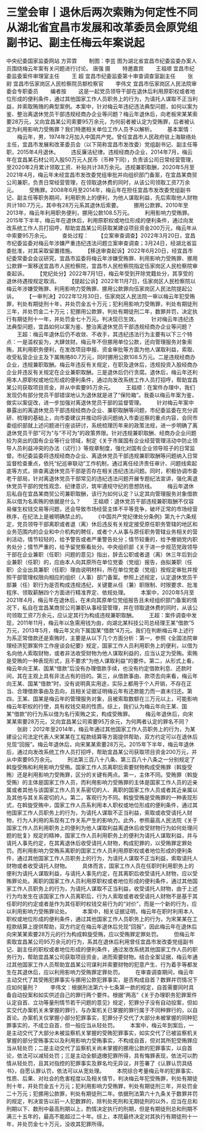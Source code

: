 # 三堂会审丨退休后两次索贿为何定性不同从湖北省宜昌市发展和改革委员会原党组副书记、副主任梅云年案说起

中央纪委国家监委网站 方弈霏
　　制图：李芸
图为湖北省宜昌市纪委监委办案人员围绕梅云年案有关问题进行讨论。 唐强 摄
　　特邀嘉宾
　　王祖顺 宜昌市纪委监委案件审理室主任
　　王 超 宜昌市纪委监委第十审查调查室副主任
　　张 尉 宜昌市伍家岗区人民检察院员额检察官
　　李伟文 宜昌市伍家岗区人民法院审委会专职委员
　　编者按
　　这是一起党员领导干部在退休后利用原职权或者地位形成的便利条件，通过其他国家工作人员职务上的行为，为请托人谋取不正当利益，并索取贿赂的典型案例。本案中，针对梅云年违纪违法典型问题，如何以案为鉴、整治离退休党员干部违规经商办企业等问题？梅云年退休后，向老板宋某某索要28万元，又向宜昌某公司索要95万余元，为何前者被认定为受贿罪，后者被认定为利用影响力受贿罪？我们特邀相关单位工作人员予以解析。
　　基本案情：
　　梅云年，男，1974年2月加入中国共产党。曾任宜昌市人民政府驻上海联络处主任，宜昌市发展和改革委员会（以下简称宜昌市发改委）党组副书记、副主任等职，2015年4月退休。
　　违反廉洁纪律。违规经商办企业，2014年7月，梅云年在宜昌某石材公司入股50万元人民币（币种下同），负责该公司日常经营管理，至2020年2月累计领取工资、补贴共计38万余元。违规兼职取酬，2020年5月至2021年4月，梅云年未经宜昌市发改委党组审批并向组织部门备案，在宜昌某商贸公司兼职，负责日常经营管理，在领取退休费的同时，从该公司领取工资7万余元。
　　受贿罪。2008年6月至2014年，梅云年在担任宜昌市发改委党组副书记、副主任等职务期间，利用职务上的便利，为他人谋取利益，先后索取他人财物共计180.7万元，其中有28万元系其退休后索要。
　　挪用公款罪。2010年至2013年，梅云年利用职务便利，挪用公款108.5万元。
　　利用影响力受贿罪。2015年下半年，梅云年在退休后，利用原职权或地位形成的便利条件，通过向发改系统工作人员打招呼，帮助宜昌某公司获取某建设项目资金200万元，梅云年从中索要95万余元。
　　查处过程：
　　【立案审查调查】2022年3月20日，宜昌市纪委监委对梅云年涉嫌严重违纪违法问题立案审查调查；3月24日，经湖北省监委批准，对其采取留置措施。
　　【移送审查起诉】2022年6月20日，经宜昌市纪委常委会会议研究，宜昌市监委将梅云年涉嫌受贿罪、利用影响力受贿罪、挪用公款罪一案移送宜昌市人民检察院，宜昌市人民检察院指定伍家岗区人民检察院审查起诉。
　　【党纪处分】2022年7月1日，梅云年受到开除党籍处分，其享受的退休待遇按规定取消。
　　【提起公诉】2022年11月7日，伍家岗区人民检察院以梅云年涉嫌受贿罪、利用影响力受贿罪、挪用公款罪向伍家岗区人民法院提起公诉。
　　【一审判决】2022年12月30日，伍家岗区人民法院一审以梅云年犯受贿罪，判处有期徒刑十年，并处罚金五十万元；犯利用影响力受贿罪，判处有期徒刑三年，并处罚金二十万元；犯挪用公款罪，判处有期徒刑二年，数罪并罚，决定执行有期徒刑十一年，并处罚金七十万元。判决现已生效。
　　针对梅云年违纪违法典型问题，宜昌如何以案为鉴、整治离退休党员干部违规经商办企业等问题？
　　王超：梅云年退休后仍不收敛、不收手，其违纪违法行为主要有以下三个特点：一是滥权妄为，大肆敛财。梅云年不但挪用单位公款，还向管理服务对象索贿，其利用职务便利，在发改项目申报、资金审批等方面为他人谋取利益，索取、收受私营企业主及下属贿赂80.7万元，同时挪用公款108.5万元。二是违规经商办企业，违规兼职取酬。梅云年违反有关规定，在职及退休后，违规投资入股经商办企业并违反有关规定在企业兼职取酬。三是退休后仍行贪腐。退休后，梅云年还利用本人原职权或地位形成的便利条件，通过向发改系统工作人员打招呼，帮助宜昌某公司获取项目资金，并从中索要95万余元。
　　王祖顺：在案件办理中，我们发现仍有部分党员干部错误地认为退休就是进了“保险箱”。我委以梅云年案为鉴，做实以案促改，进一步加强对离退休党员干部的监督管理。
　　针对梅云年案中暴露出的离退休党员干部违规经商办企业、兼职取酬等问题，市纪委监委在充分调研、梳理的基础上，向市委建议并推动将该问题纳入市委巡察的重点内容，会同市委组织部就上述问题进行座谈研讨，系统梳理历年来的政策法规，进一步明确了离退休党员干部“可为”与“不可为”的政策界限。针对违规兼职取酬、经商办企业问题较为突出的国有企业等行业领域，制定《关于市属国有企业经营管理活动中防止领导人员利益冲突的办法（试行）》等规章制度，强化对国有企业领导班子的日常监督。市纪委监委将违规经商办企业、离退休党员干部违规兼职取酬等问题纳入日常监督检查重点，依托“纪巡审联动”工作机制，通过离任经济责任审计、问题线索起底等方式，排查离退休党员干部是否存在相关违纪违法问题。同时，积极协调市委老干部局，针对离退休党员干部常见的违纪违法问题开展专题纪法宣讲，强化离退休党员干部的党性观念、纪律意识，筑牢遵规守纪的思想防线。
　　梅云年退休后私自在宜昌某商贸公司兼职取酬，该行为如何认定？认定其向管理服务对象借款系以借为名索贿的依据是什么？
　　王祖顺：退休党员干部违规兼职取酬不仅容易催生权钱交易等问题，还会导致市场经营主体不平等竞争，破坏正常的市场经营秩序，在纪法上是被明确禁止的。
　　《中国共产党纪律处分条例》第九十六条规定，党员领导干部离职或者退（离）休后违反有关规定接受原任职务管辖的地区和业务范围内的企业和中介机构的聘任，或者个人从事与原任职务管辖业务相关的营利活动，情节较轻的，给予警告或者严重警告处分；情节较重的，给予撤销党内职务处分；情节严重的，给予留党察看处分。中央组织部《关于进一步规范党政领导干部在企业兼职（任职）问题的意见》指出，辞去公职或者退（离）休三年后到企业兼职（任职）的，应由本人向其原所在单位党委（党组）报告，由拟兼职（任职）企业出具兼职（任职）理由说明材料，所在单位党委（党组）按规定审批并按照干部管理权限向相应的组织（人事）部门备案。参照上述规定，认定退休党员干部兼（任）职行为是否构成违规违纪，关键要从任（兼）职限制、时限要求、批准程序、领取薪酬四个方面进行精准界定、依规处理。
　　本案中，2020年5月至2021年4月，梅云年在退休后，在未向其原单位党组报告且未经组织部门备案的情况下，私自在宜昌某商贸公司兼职从事经营管理，并在领取退休费的同时，从该公司领取工资7万余元，应认定其行为构成违规兼职取酬。
　　王超：案件调查中发现，2011年11月，梅云年以急需用钱为由，向湖北某科技公司总经理王某“借款”5万元，2013年5月，梅云年又向下属国某“借款”4万元。我们在判断梅云年上述行为系正常借款还是索贿时，主要是从以下几个方面分析：第一，参照《全国法院审理经济犯罪案件工作座谈会纪要》规定，国家工作人员利用职务上的便利，以借为名向他人索取财物，或者非法收受财物为他人谋取利益的，应当认定为受贿。索贿是受贿的一种表现形式，且不要求“为他人谋取利益”的要件。第二，从形式上看，梅云年向王某、国某“借款”后没有办理借款手续，也没有约定借款利息、还款时间，其在主观上具有非法占有的目的。第三，从借款事由、款项去向来看，梅云年向王某、国某“借款”时，没有说明真实用途，实际上都用于个人开销，不存在正当、合理借款事由及去向，且相关证据证明梅云年有还款能力而一直未归还。第四，王某、国某是梅云年的管理服务对象，且被索取数额在三万元以上，可能影响梅云年职权的行使，具有权钱交易的性质。综上，我们认为梅云年向王某、国某“借款”的行为系以借为名行索贿之实，构成受贿罪。
　　梅云年退休后，向宋某某索要28万元，又向宜昌某公司索要95万余元，为何两者认定的罪名不同？
　　张尉：2012年至2014年，梅云年通过其他国家工作人员职务上的行为，为某建设公司法定代表人宋某某在工程款结算等方面提供帮助，双方约定可以在退休后兑现“回报”。梅云年退休后，向宋某某索要28万元。2015年下半年，梅云年退休后，通过向发改系统工作人员打招呼，帮助宜昌某公司获取项目资金200万元，并从中索要95万余元。
　　刑法第三百八十八条、第三百八十八条之一分别规定了斡旋受贿和利用影响力受贿。国家工作人员离职后索要财物构成受贿罪（斡旋受贿）还是利用影响力受贿罪，区分的关键有两点。第一，主体不同。受贿罪（斡旋受贿）的主体是国家工作人员，而利用影响力受贿罪的主体是国家工作人员的近亲属或者其他与该国家工作人员关系密切的人、离职的国家工作人员或者其近亲属以及其他与其关系密切的人。第二，客观行为不同。斡旋受贿是受贿罪的一种表现形式，在斡旋受贿中，国家工作人员系利用本人职权或地位形成的便利条件，通过其他国家工作人员职务上的行为，为请托人谋取不正当利益，索取或收受请托人财物，行为人利用的系现有工作关系产生的影响力。此外，参照最高人民法院《关于国家工作人员利用职务上的便利为他人谋取利益离退休后收受财物行为如何处理问题的批复》规定的精神，国家工作人员利用职务上的便利为请托人谋取利益，并与请托人事先约定，在其离退休后收受请托人财物，构成犯罪的，以受贿罪定罪处罚。而利用影响力受贿系离职的国家工作人员利用原职权或者地位形成的便利条件，通过其他国家工作人员职务上的行为，为请托人谋取不正当利益，索取请托人财物或者收受请托人财物。
　　具体而言，国家工作人员在任职时利用职务上的便利为请托人谋取利益，与请托人事先约定，在其离职后收受请托人财物，应以受贿罪论处。离职的国家工作人员利用原职权或者地位形成的便利条件，通过其他国家工作人员职务上的行为，为请托人谋取不正当利益，收受请托人财物，由于上述行为均发生在该国家工作人员离职后，行为人索取或者收受请托人财物不是基于其任职时的约定或者是作为其任职时权钱交易行为的“对价”，而是一个新的行为，应以利用影响力受贿罪论处。
　　本案中，相关证据证明，梅云年在职时利用本人职权或地位形成的便利条件，通过其他国家工作人员职务上的行为，为宋某某在工程款结算上提供帮助，双方约定在梅云年退休后兑现“回报”，因此梅云年在退休后向宋某某索要28万元的行为构成斡旋受贿，应以受贿罪定罪处罚。
　　但梅云年索取宜昌某公司95万余元的行为，系其在退休后利用曾任宜昌市发改委党组副书记、副主任的职权或者地位形成的便利条件，通过发改系统其他国家工作人员的职务行为，帮助宜昌某公司获取项目资金，进而索要财物。结合全案证据，梅云年通过其他国家工作人员帮助宜昌某公司谋利并索要财物的犯意产生、行为着手等都发生在其退休后，应以利用影响力受贿罪定罪处罚。
　　在审查调查期间，梅云年主动交代了其受贿犯罪事实与挪用公款犯罪事实，是否构成自首？数罪并罚情况下应如何量刑？
　　李伟文：根据刑法第六十七条第一款的规定，自首需要同时具备自动投案和如实供述自己的罪行两个要件。根据“两高”《关于办理职务犯罪案件认定自首、立功等量刑情节若干问题的意见》规定，犯罪分子没有自动投案，但如实交代办案机关未掌握的罪行，与办案机关已掌握的罪行属于不同种罪行的，以自首论。办案机关仅掌握小部分犯罪事实，犯罪分子交代了大部分未被掌握的同种犯罪事实的，不成立自首，但一般应当从轻处罚。
　　本案中，梅云年到案后，一是主动交代了大部分未被监察机关掌握的受贿犯罪事实，如实交代了已被监察机关掌握的部分受贿事实以及利用影响力受贿事实，不构成自首，但对其所犯受贿罪应当从轻处罚；二是主动交代了监察机关尚未掌握的挪用公款的犯罪事实，以自首论，依法可以减轻处罚；三是主动全额退缴犯罪所得，具有悔罪表现，依法可以酌情从轻处罚，且其对指控的犯罪事实及罪名均无异议，并签署了《认罪认罚具结书》，自愿认罪认罚，依法可以从宽处理。
　　本院综合考量梅云年的犯罪事实、性质、后果、对社会的危害程度以及相关情节，判决梅云年犯受贿罪，判处有期徒刑十年，并处罚金五十万元；犯利用影响力受贿罪，判处有期徒刑三年，并处罚金二十万元；犯挪用公款罪，判处有期徒刑二年。依据刑法第六十九条关于数罪并罚的规定，判决宣告以前一人犯数罪的，除判处死刑和无期徒刑的以外，应当在总和刑期以下、数刑中最高刑期以上，酌情决定执行的刑期，但是有期徒刑总和刑期不满三十五年的，最高不能超过二十年。综上，本院最终决定对其执行有期徒刑十一年，并处罚金七十万元，没收其犯罪所得。